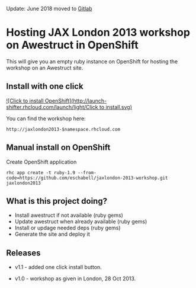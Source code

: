 Update: June 2018 moved to [Gitlab](https://gitlab.com/eschabell/jaxlondon-2013-workshop)


Hosting JAX London 2013 workshop on Awestruct in OpenShift
==========================================================
This will give you an empty ruby instance on OpenShift for hosting the workshop on an Awestruct site.


Install with one click
----------------------
[![Click to install OpenShift](http://launch-shifter.rhcloud.com/launch/light/Click to install.svg)](https://openshift.redhat.com/app/console/application_type/custom?&cartridges[]=ruby-1.9&initial_git_url=https://github.com/eschabell/jaxlondon-2013-workshop.git&name=jaxlondon2013)

You can find the workshop here:

    http://jaxlondon2013-$namespace.rhcloud.com


Manual install on OpenShift
---------------------------
Create OpenShift application

    rhc app create -t ruby-1.9 --from-code=https://github.com/eschabell/jaxlondon-2013-workshop.git jaxlondon2013


What is this project doing?
---------------------------

* Install awestruct if not available (ruby gems)
* Update awestruct when already available (ruby gems)
* Install or updage needed deps (ruby gems)
* Generate the site and deploy it

Releases
--------

- v1.1 - added one click install button.

- v1.0 - workshop as given in London, 28 Oct 2013.
